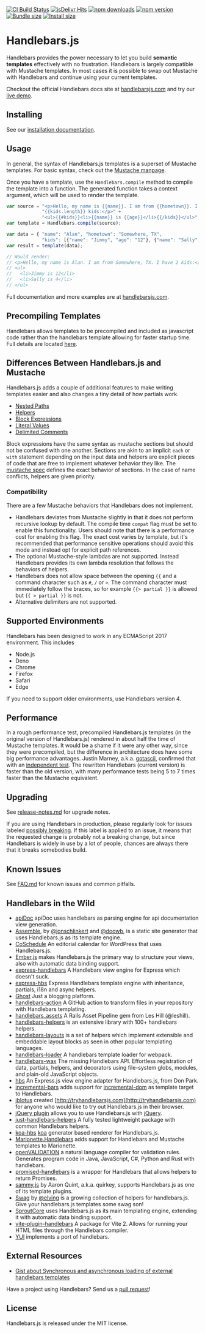 [![CI Build Status](https://github.com/handlebars-lang/handlebars.js/actions/workflows/ci.yml/badge.svg)](https://github.com/handlebars-lang/handlebars.js/actions/workflows/ci.yml)
[![jsDelivr Hits](https://data.jsdelivr.com/v1/package/npm/handlebars/badge?style=rounded)](https://www.jsdelivr.com/package/npm/handlebars)
[![npm downloads](https://badgen.net/npm/dm/handlebars)](https://www.npmjs.com/package/handlebars)
[![npm version](https://badgen.net/npm/v/handlebars)](https://www.npmjs.com/package/handlebars)
[![Bundle size](https://badgen.net/bundlephobia/minzip/handlebars?label=minified%20%2B%20gzipped)](https://bundlephobia.com/package/handlebars)
[![Install size](https://packagephobia.com/badge?p=handlebars)](https://packagephobia.com/result?p=handlebars)

Handlebars.js
=============

Handlebars provides the power necessary to let you build **semantic templates** effectively with no frustration.
Handlebars is largely compatible with Mustache templates. In most cases it is possible to swap out Mustache with Handlebars and continue using your current templates.

Checkout the official Handlebars docs site at
[handlebarsjs.com](https://handlebarsjs.com) and try our [live demo](https://handlebarsjs.com/playground.html).

Installing
----------

See our [installation documentation](https://handlebarsjs.com/installation/).

Usage
-----
In general, the syntax of Handlebars.js templates is a superset
of Mustache templates. For basic syntax, check out the [Mustache
manpage](https://mustache.github.io/mustache.5.html).

Once you have a template, use the `Handlebars.compile` method to compile
the template into a function. The generated function takes a context
argument, which will be used to render the template.

```js
var source = "<p>Hello, my name is {{name}}. I am from {{hometown}}. I have " +
             "{{kids.length}} kids:</p>" +
             "<ul>{{#kids}}<li>{{name}} is {{age}}</li>{{/kids}}</ul>";
var template = Handlebars.compile(source);

var data = { "name": "Alan", "hometown": "Somewhere, TX",
             "kids": [{"name": "Jimmy", "age": "12"}, {"name": "Sally", "age": "4"}]};
var result = template(data);

// Would render:
// <p>Hello, my name is Alan. I am from Somewhere, TX. I have 2 kids:</p>
// <ul>
//   <li>Jimmy is 12</li>
//   <li>Sally is 4</li>
// </ul>
```

Full documentation and more examples are at [handlebarsjs.com](https://handlebarsjs.com/).

Precompiling Templates
----------------------

Handlebars allows templates to be precompiled and included as javascript code rather than the handlebars template allowing for faster startup time. Full details are located [here](https://handlebarsjs.com/installation/precompilation.html).

Differences Between Handlebars.js and Mustache
----------------------------------------------
Handlebars.js adds a couple of additional features to make writing
templates easier and also changes a tiny detail of how partials work.

- [Nested Paths](https://handlebarsjs.com/guide/expressions.html#path-expressions)
- [Helpers](https://handlebarsjs.com/guide/expressions.html#helpers)
- [Block Expressions](https://handlebarsjs.com/guide/block-helpers.html#basic-blocks)
- [Literal Values](https://handlebarsjs.com/guide/expressions.html#literal-segments)
- [Delimited Comments](https://handlebarsjs.com/guide/#template-comments)

Block expressions have the same syntax as mustache sections but should not be confused with one another. Sections are akin to an implicit `each` or `with` statement depending on the input data and helpers are explicit pieces of code that are free to implement whatever behavior they like. The [mustache spec](https://mustache.github.io/mustache.5.html) defines the exact behavior of sections. In the case of name conflicts, helpers are given priority.

### Compatibility

There are a few Mustache behaviors that Handlebars does not implement.
- Handlebars deviates from Mustache slightly in that it does not perform recursive lookup by default. The compile time `compat` flag must be set to enable this functionality. Users should note that there is a performance cost for enabling this flag. The exact cost varies by template, but it's recommended that performance sensitive operations should avoid this mode and instead opt for explicit path references.
- The optional Mustache-style lambdas are not supported. Instead Handlebars provides its own lambda resolution that follows the behaviors of helpers.
- Handlebars does not allow space between the opening `{{` and a command character such as `#`, `/` or `>`. The command character must immediately follow the braces, so for example `{{> partial }}` is allowed but `{{ > partial }}` is not.
- Alternative delimiters are not supported.


Supported Environments
----------------------

Handlebars has been designed to work in any ECMAScript 2017 environment. This includes

- Node.js
- Deno
- Chrome
- Firefox
- Safari
- Edge

If you need to support older environments, use Handlebars version 4.


Performance
-----------

In a rough performance test, precompiled Handlebars.js templates (in
the original version of Handlebars.js) rendered in about half the
time of Mustache templates. It would be a shame if it were any other
way, since they were precompiled, but the difference in architecture
does have some big performance advantages. Justin Marney, a.k.a.
[gotascii](http://github.com/gotascii), confirmed that with an
[independent test](http://sorescode.com/2010/09/12/benchmarks.html). The
rewritten Handlebars (current version) is faster than the old version,
with many performance tests being 5 to 7 times faster than the Mustache equivalent.


Upgrading
---------

See [release-notes.md](https://github.com/handlebars-lang/handlebars.js/blob/master/release-notes.md) for upgrade notes.

If you are using Handlebars in production, please regularly look for issues labeled
[possibly breaking](https://github.com/handlebars-lang/handlebars.js/issues?q=is%3Aopen+is%3Aissue+label%3A%22possibly+breaking%22).
If this label is applied to an issue, it means that the requested change is probably not a breaking change,
but since Handlebars is widely in use by a lot of people, chances are always there that it breaks somebodies build.


Known Issues
------------

See [FAQ.md](https://github.com/handlebars-lang/handlebars.js/blob/master/FAQ.md) for known issues and common pitfalls.


Handlebars in the Wild
----------------------

* [apiDoc](https://github.com/apidoc/apidoc) apiDoc uses handlebars as parsing engine for api documentation view generation.
* [Assemble](https://assemble.io), by [@jonschlinkert](https://github.com/jonschlinkert) and [@doowb](https://github.com/doowb), is a static site generator that uses Handlebars.js as its template engine.
* [CoSchedule](https://coschedule.com) An editorial calendar for WordPress that uses Handlebars.js.
* [Ember.js](https://www.emberjs.com) makes Handlebars.js the primary way to structure your views, also with automatic data binding support.
* [express-handlebars](https://github.com/express-handlebars/express-handlebars) A Handlebars view engine for Express which doesn't suck.
* [express-hbs](https://github.com/TryGhost/express-hbs) Express Handlebars template engine with inheritance, partials, i18n and async helpers.
* [Ghost](https://ghost.org/) Just a blogging platform.
* [handlebars-action](https://github.com/marketplace/actions/handlebars-action) A GitHub action to transform files in your repository with Handlebars templating.
* [handlebars_assets](https://github.com/leshill/handlebars_assets) A Rails Asset Pipeline gem from Les Hill (@leshill).
* [handlebars-helpers](https://github.com/assemble/handlebars-helpers) is an extensive library with 100+ handlebars helpers.
* [handlebars-layouts](https://github.com/shannonmoeller/handlebars-layouts) is a set of helpers which implement extensible and embeddable layout blocks as seen in other popular templating languages.
* [handlebars-loader](https://github.com/pcardune/handlebars-loader) A handlebars template loader for webpack.
* [handlebars-wax](https://github.com/shannonmoeller/handlebars-wax) The missing Handlebars API. Effortless registration of data, partials, helpers, and decorators using file-system globs, modules, and plain-old JavaScript objects.
* [hbs](https://github.com/pillarjs/hbs) An Express.js view engine adapter for Handlebars.js, from Don Park.
* [incremental-bars](https://github.com/atomictag/incremental-bars) adds support for [incremental-dom](https://github.com/google/incremental-dom) as template target to Handlebars.
* [jblotus](https://github.com/jblotus) created [http://tryhandlebarsjs.com](http://tryhandlebarsjs.com) for anyone who would like to try out Handlebars.js in their browser.
* [jQuery plugin](https://71104.github.io/jquery-handlebars/) allows you to use Handlebars.js with [jQuery](http://jquery.com/).
* [just-handlebars-helpers](https://github.com/leapfrogtechnology/just-handlebars-helpers) A fully tested lightweight package with common Handlebars helpers.
* [koa-hbs](https://github.com/jwilm/koa-hbs) [koa](https://github.com/koajs/koa) generator based renderer for Handlebars.js.
* [Marionette.Handlebars](https://github.com/hashchange/marionette.handlebars) adds support for Handlebars and Mustache templates to Marionette.
* [openVALIDATION](https://github.com/openvalidation/openvalidation) a natural language compiler for validation rules. Generates program code in Java, JavaScript, C#, Python and Rust with handlebars.
* [promised-handlebars](https://github.com/nknapp/promised-handlebars) is a wrapper for Handlebars that allows helpers to return Promises.
* [sammy.js](https://github.com/quirkey/sammy) by Aaron Quint, a.k.a. quirkey, supports Handlebars.js as one of its template plugins.
* [Swag](https://github.com/elving/swag) by [@elving](https://github.com/elving) is a growing collection of helpers for handlebars.js. Give your handlebars.js templates some swag son!
* [SproutCore](https://www.sproutcore.com) uses Handlebars.js as its main templating engine, extending it with automatic data binding support.
* [vite-plugin-handlebars](https://github.com/alexlafroscia/vite-plugin-handlebars) A package for Vite 2. Allows for running your HTML files through the Handlebars compiler.
* [YUI](https://yuilibrary.com/yui/docs/handlebars/) implements a port of handlebars.

External Resources
------------------

* [Gist about Synchronous and asynchronous loading of external handlebars templates](https://gist.github.com/2287070)

Have a project using Handlebars? Send us a [pull request][pull-request]!

License
-------
Handlebars.js is released under the MIT license.

[pull-request]: https://github.com/handlebars-lang/handlebars.js/pull/new/master
